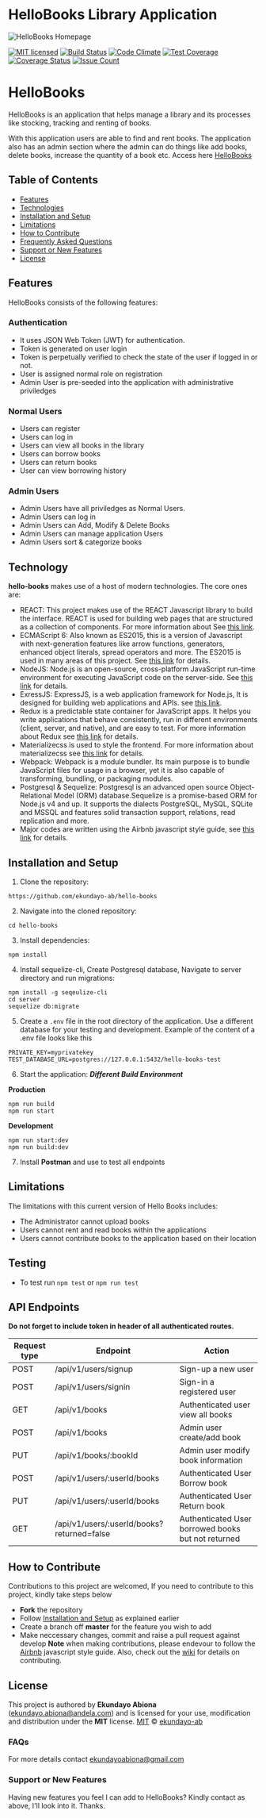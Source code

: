 # HelloBooks Library Application
![HelloBooks Homepage](client/public/images/hellobooks_screenshot.png?raw=true "Landing Page")

[![MIT licensed](https://img.shields.io/badge/license-MIT-blue.svg)](https://raw.githubusercontent.com/hyperium/hyper/master/LICENSE)
[![Build Status](https://travis-ci.org/ekundayo-ab/hello-books.svg?branch=develop)](https://travis-ci.org/ekundayo-ab/hello-books)
[![Code Climate](https://codeclimate.com/github/ekundayo-ab/hello-books/badges/gpa.svg?branch=develop)](https://codeclimate.com/github/ekundayo-ab/hello-books)
[![Test Coverage](https://codeclimate.com/github/ekundayo-ab/hello-books/badges/coverage.svg?branch=develop)](https://codeclimate.com/github/ekundayo-ab/hello-books/coverage)
[![Coverage Status](https://coveralls.io/repos/github/ekundayo-ab/hello-books/badge.svg?branch=develop)](https://coveralls.io/github/ekundayo-ab/hello-books?branch=develop)
[![Issue Count](https://codeclimate.com/github/ekundayo-ab/hello-books/badges/issue_count.svg?branch=develop)](https://codeclimate.com/github/ekundayo-ab/hello-books)
# HelloBooks

HelloBooks is an application that helps manage a library and its processes like stocking, tracking and renting of books.

With this application users are able to find and rent books. The application also has an admin section where the admin can do things like add books, delete books, increase the quantity of a book etc. Access here [HelloBooks](https://hellobooks-e.herokuapp.com/)

## Table of Contents

* [Features](#features)
* [Technologies](#technology)
* [Installation and Setup](#installation-and-setup)
* [Limitations](#limitations)
* [How to Contribute](#how-to-contribute)
* [Frequently Asked Questions](#faqs)
* [Support or New Features](#support-or-new-features)
* [License](#license)

## Features
HelloBooks consists of the following features:
### Authentication
- It uses JSON Web Token (JWT) for authentication.
- Token is generated on user login
- Token is perpetually verified to check the state of the user if logged in or not.
- User is assigned normal role on registration
- Admin User is pre-seeded into the application with administrative priviledges

### Normal Users
- Users can register
- Users can log in
- Users can view all books in the library
- Users can borrow books
- Users can return books
- User can view borrowing history

### Admin Users
- Admin Users have all priviledges as Normal Users.
- Admin Users can log in
- Admin Users can Add, Modify & Delete Books
- Admin Users can manage application Users
- Admin Users sort & categorize books

## Technology
**hello-books** makes use of a host of modern technologies. The core ones are:

* REACT: This project makes use of the REACT Javascript library to build the interface. REACT is used for building web pages that are structured as a collection of components. For more information about  See [this link](https://facebook.github.io/react/).
* ECMAScript 6: Also known as ES2015, this is a version of Javascript with
    next-generation features like arrow functions, generators, enhanced object literals,
    spread operators and more. The ES2015 is used in many areas of this project. See [this link](https://en.wikipedia.org/wiki/ECMAScript) for details.
* NodeJS: Node.js is an open-source, cross-platform JavaScript run-time environment for executing JavaScript code on the server-side.
    See [this link](https://en.wikipedia.org/wiki/Node.js) for details.
* ExressJS: ExpressJS, is a web application framework for Node.js, It is designed for building web applications and APIs.
    see [this link](https://en.wikipedia.org/wiki/Express.js).
* Redux is a predictable state container for JavaScript apps. It helps you write applications that behave consistently, run in different environments (client, server, and native), and are easy to test. For more information about Redux see [this link](http://redux.js.org/) for details.
* Materializecss is used to style the frontend. For more information about materializecss see [this link](http://materializecss.com/) for details.
* Webpack: Webpack is a module bundler. Its main purpose is to bundle JavaScript files for usage in a browser, yet it is also capable of transforming, bundling, or packaging modules.
* Postgresql & Sequelize: Postgresql is an advanced open source Object-Relational Model (ORM) database.Sequelize is a promise-based ORM for Node.js v4 and up. It supports the dialects PostgreSQL, MySQL, SQLite and MSSQL and features solid transaction support, relations, read replication and more.
* Major codes are written using the Airbnb javascript style guide, see [this link](https://github.com/airbnb/javascript) for details.

## Installation and Setup
1. Clone the repository:
```
https://github.com/ekundayo-ab/hello-books
```
2. Navigate into the cloned repository:
```
cd hello-books
```
3. Install dependencies:
```
npm install
```
4. Install sequelize-cli, Create Postgresql database, Navigate to server directory and run migrations:
```
npm install -g seqeulize-cli
cd server
sequelize db:migrate
```
5. Create a `.env` file in the root directory of the application. Use a different database for your testing and development. Example of the content of a .env file looks like this
```
PRIVATE_KEY=myprivatekey
TEST_DATABASE_URL=postgres://127.0.0.1:5432/hello-books-test
```
6. Start the application:
**_Different Build Environment_**

**Production**
```
npm run build
npm run start
```
**Development**
```
npm run start:dev
npm run build:dev
```
7. Install **Postman** and use to test all endpoints

## Limitations
The limitations with this current version of Hello Books includes:
* The Administrator cannot upload books
* Users cannot rent and read books within the applications
* Users cannot contribute books to the application based on their location

## Testing
- To test run `npm test` or `npm run test`

## API Endpoints
**Do not forget to include token in header of all authenticated routes.**

Request type | Endpoint                                   | Action
-------------|--------------------------------------------|--------------------------------------------------
POST         | /api/v1/users/signup                       | Sign-up a new user
POST	     | /api/v1/users/signin                       | Sign-in a registered user
GET	         | /api/v1/books	                          | Authenticated user view all books
POST	     | /api/v1/books	                          | Admin user create/add book
PUT	         | /api/v1/books/:bookId	                  | Admin user modify book information
POST         | /api/v1/users/:userId/books                | Authenticated User Borrow book
PUT          | /api/v1/users/:userId/books                | Authenticated User Return book
GET	         | /api/v1/users/:userId/books?returned=false | Authenticated User borrowed books but not returned

## How to Contribute
Contributions to this project are welcomed, If you need to contribute to this project, kindly take steps below
* **Fork** the repository
* Follow [Installation and Setup](#installation-and-setup) as explained earlier
* Create a branch off **master** for the feature you wish to add
* Make neccessary changes, commit and raise a pull request against develop
**Note** when making contributions, please endevour to follow the [Airbnb](https://github.com/airbnb/javascript) javascript style guide. Also, check out the [wiki](https://github.com/ekundayo-ab/hello-books/wiki) for details on contributing.

## License
This project is authored by **Ekundayo Abiona** (ekundayo.abiona@andela.com) and is licensed for your use, modification and distribution under the **MIT** license.
[MIT][license] © [ekundayo-ab][author]
<!-- Definitions -->
[license]: LICENSE
[author]: ekundayo-ab

### FAQs
For more details contact ekundayoabiona@gmail.com

### Support or New Features
Having new features you feel I can add to HelloBooks? Kindly contact as above, I'll look into it. Thanks.
